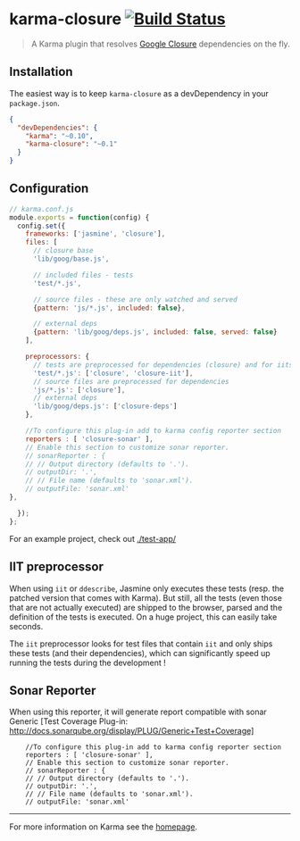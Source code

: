 # karma-closure [![Build Status](https://travis-ci.org/karma-runner/karma-closure.png?branch=master)](https://travis-ci.org/karma-runner/karma-closure)

> A Karma plugin that resolves [Google Closure](https://developers.google.com/closure/library/) dependencies on the fly.

## Installation

The easiest way is to keep `karma-closure` as a devDependency in your `package.json`.
```json
{
  "devDependencies": {
    "karma": "~0.10",
    "karma-closure": "~0.1"
  }
}
```

## Configuration
```js
// karma.conf.js
module.exports = function(config) {
  config.set({
    frameworks: ['jasmine', 'closure'],
    files: [
      // closure base
      'lib/goog/base.js',

      // included files - tests
      'test/*.js',

      // source files - these are only watched and served
      {pattern: 'js/*.js', included: false},

      // external deps
      {pattern: 'lib/goog/deps.js', included: false, served: false}
    ],

    preprocessors: {
      // tests are preprocessed for dependencies (closure) and for iits
      'test/*.js': ['closure', 'closure-iit'],
      // source files are preprocessed for dependencies
      'js/*.js': ['closure'],
      // external deps
      'lib/goog/deps.js': ['closure-deps']
    },

    //To configure this plug-in add to karma config reporter section
    reporters : [ 'closure-sonar' ],
    // Enable this section to customize sonar reporter.
    // sonarReporter : {
    // // Output directory (defaults to '.').
    // outputDir: '.',
    // // File name (defaults to 'sonar.xml').
    // outputFile: 'sonar.xml'
},

  });
};
```

For an example project, check out [./test-app/](/tree/master/test-app)


## IIT preprocessor
When using `iit` or `ddescribe`, Jasmine only executes these tests (resp. the patched version that comes with Karma). But still, all the tests (even those that are not actually executed) are shipped to the browser, parsed and the definition of the tests is executed. On a huge project, this can easily take seconds.

The `iit` preprocessor looks for test files that contain `iit` and only ships these tests (and their dependencies), which can significantly speed up running the tests during the development !


## Sonar Reporter
When using this reporter, it will generate report compatible with sonar Generic
[Test Coverage Plug-in: http://docs.sonarqube.org/display/PLUG/Generic+Test+Coverage]
```
    //To configure this plug-in add to karma config reporter section
    reporters : [ 'closure-sonar' ],
    // Enable this section to customize sonar reporter.
    // sonarReporter : {
    // // Output directory (defaults to '.').
    // outputDir: '.',
    // // File name (defaults to 'sonar.xml').
    // outputFile: 'sonar.xml'
```


----

For more information on Karma see the [homepage].


[homepage]: http://karma-runner.github.com
